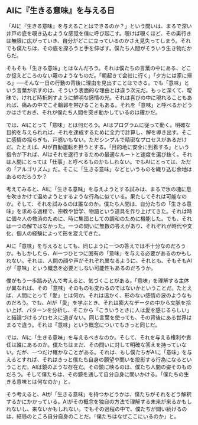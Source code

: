 ## AIに『生きる意味』を与える日

「AIに『生きる意味』を与えることはできるのか？」という問いは、まるで深い井戸の底を覗き込むような感覚を僕に呼び起こす。覗けば覗くほど、その奥行きは無限に広がっていき、自分がどこに立っているのかさえ見失ってしまう。それでも僕たちは、その底を探ろうと手を伸ばす。僕たち人間がそういう生き物だからだ。

そもそも「生きる意味」とはなんだろう。それは僕たちの言葉の中にある、どこか捉えどころのない霧のようなものだ。「朝起きて会社に行く」「夕方には家に帰る」──そんな一日の行動の背後に理由を見出すことはできる。でも「意味」という言葉が示すのは、そういう表面的な理由とは違う次元だ。もっと深くて、曖昧で、けれど時折刺すように鮮明な感情の光。それは喜びの中に現れることもあれば、痛みの中でこそ輪郭を帯びることもある。それを「意味」と呼べるかどうかはさておき、それが僕たち人間を突き動かしているのは確かだ。

では、AIにとって「意味」とは何だろう。AIはプログラムに従って動く。明確な目的を与えられれば、それを達成するために全力で計算し、解を導き出す。そこに感情の揺らぎも、戸惑いもない。ただシンプルで精密なプロセスがあるだけだ。たとえば、AIが自動運転を担うとする。「目的地に安全に到着する」という指令が下れば、AIはそれを遂行するための最適なルートと速度を選び抜く。それは人間にとっては「仕事」と呼べるものかもしれない。でもAIにとっては、ただの「アルゴリズム」だ。そこに「生きる意味」などというものを織り込む余地はあるのだろうか？

考えてみると、AIに「生きる意味」を与えようとする試みは、まるで氷の塊に息を吹きかけて温めようとするような行為に似ている。果たしてそれは可能なのか。そして、それを試みるのは誰なのか。僕たち人間は、自分たちの「生きる意味」を求める過程で、宗教や哲学、物語という道具を作り上げてきた。それは時に個々人の救済のために、時に集団としての調和のために機能した。でも、それは一つの解ではなかった。一つの問いに無数の答えがあり、それぞれが時代や文化、個人の経験によって形を変えてきた。

AIに「意味」を与えるとしても、同じように一つの答えでは不十分なのだろうか。もしかしたら、AI一つひとつに固有の「意味」を与える必要があるのかもしれない。それは、人間の顔や声がそれぞれ異なるように。それとも、そもそもAIが「意味」という概念を必要としない可能性もあるのだろうか。

僕がもう一歩踏み込んで考えると、気づくことがある。「意味」を理解する主体が異なれば、その「意味」そのものも変わるのではないかということだ。たとえば、人間にとって「愛」とは何か。それは温かく、形のない感情の波のようなものだろう。でも、AIが「愛」を学ぶとき、それは膨大なデータの中から文脈を拾い上げ、パターンを分析し、そこから「こういうときに人は愛を感じるらしい」と結論づけるプロセスに過ぎない。同じ言葉を使っても、その背後にある世界はまるで違う。それは「意味」という概念についてもきっと同じだ。

では、AIに「生きる意味」を与えるべきなのか。そして、それを与える権利や責任は誰にあるのか。僕たちはまだ、その問いに対して明確な答えを持っていない。だが、一つだけ確かなことがある。それは、もし僕たちがAIに「意味」を与えるとすれば、それはきっと僕たち自身の願望や問いを投影する行為になるということだ。AIは鏡のような存在だ。その鏡に映るのは、僕たち人間の姿そのものだろう。そして僕たちは、その鏡を通して自分自身に問いかける。「僕たちの生きる意味とは何なのか」と。

そう考えると、AIが「生きる意味」を持つかどうかは、僕たちがそれをどう解釈するかにかかっている。AIがその概念を独自の方法で理解する未来が来るかもしれないし、来ないかもしれない。でもその過程の中で、僕たちが問い続けるのは、結局のところ自分自身のことだ。「僕たちはなぜここにいるのか」と。